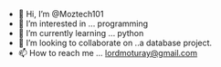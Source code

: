 - 👋 Hi, I’m @Moztech101
- 👀 I’m interested in ... programming
- 🌱 I’m currently learning ... python
- 💞️ I’m looking to collaborate on ..a database project.
- 📫 How to reach me ... lordmoturay@gmail.com

<!---
Moztech101/Moztech101 is a ✨ special ✨ repository because its `README.md` (this file) appears on your GitHub profile.
You can click the Preview link to take a look at your changes.
--->

